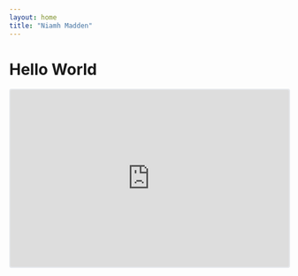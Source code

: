 ```yaml
---
layout: home
title: "Niamh Madden"
---
```


# Hello World

<iframe src="https://embeds.beehiiv.com/483ee00a-dc5a-4572-982d-cb4058e9f3dc" data-test-id="beehiiv-embed" width="100%" height="320" frameborder="0" scrolling="no" style="border-radius: 4px; border: 2px solid #e5e7eb; margin: 0; background-color: transparent;"></iframe>
